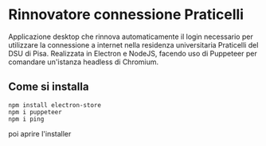 # Rinnovatore connessione Praticelli
Applicazione desktop che rinnova automaticamente il login necessario per utilizzare la connessione a internet nella residenza universitaria Praticelli del DSU di Pisa. Realizzata in Electron e NodeJS, facendo uso di Puppeteer per comandare un'istanza headless di Chromium.

## Come si installa
```
npm install electron-store
npm i puppeteer
npm i ping
```
poi aprire l'installer
